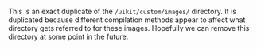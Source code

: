 This is an exact duplicate of the `/uikit/custom/images/` directory.
It is duplicated because different compilation methods appear to affect
what directory gets referred to for these images. Hopefully we can 
remove this directory at some point in the future. 
